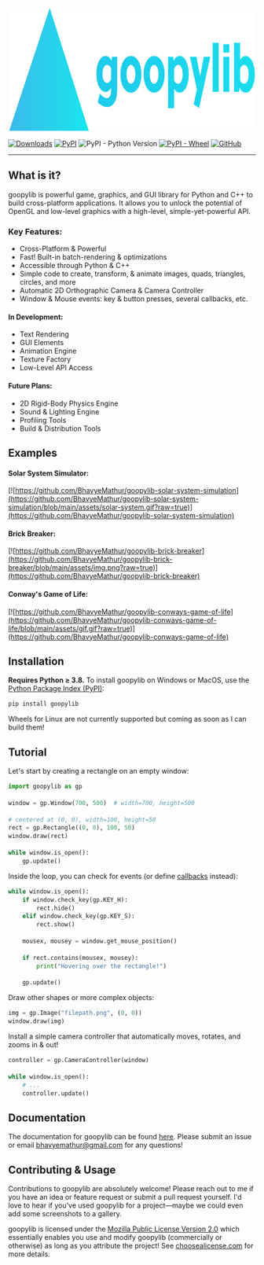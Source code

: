 <div align="center">
  <img src="https://github.com/BhavyeMathur/goopylib/blob/master/branding/logo/goopylib_primary_logo.svg?raw=true" width="500" height="250">
</div>

[![Downloads](https://static.pepy.tech/badge/goopylib)](https://pepy.tech/project/goopylib)
[![PyPI](https://img.shields.io/pypi/v/goopylib?color=0091b5&label=release)](https://pypi.org/project/goopylib/)
![PyPI - Python Version](https://img.shields.io/pypi/pyversions/goopylib?color=00a3b5)
[![PyPI - Wheel](https://img.shields.io/pypi/wheel/goopylib)](https://pypi.org/project/goopylib/#files)
[![GitHub](https://img.shields.io/github/license/BhavyeMathur/goopylib?color=0079b5)](./LICENSE.md)

-----------------

## What is it?
goopylib is powerful game, graphics, and GUI library for Python and C++ to build cross-platform applications.
It allows you to unlock the potential of OpenGL and low-level graphics with a high-level, simple-yet-powerful API.

### Key Features:
 - Cross-Platform & Powerful
 - Fast! Built-in batch-rendering & optimizations
 - Accessible through Python & C++
 - Simple code to create, transform, & animate images, quads, triangles, circles, and more
 - Automatic 2D Orthographic Camera & Camera Controller
 - Window & Mouse events: key & button presses, several callbacks, etc.

#### In Development:
 - Text Rendering
 - GUI Elements
 - Animation Engine
 - Texture Factory
 - Low-Level API Access

#### Future Plans:
 - 2D Rigid-Body Physics Engine
 - Sound & Lighting Engine
 - Profiling Tools
 - Build & Distribution Tools

## Examples

#### Solar System Simulator:
[![https://github.com/BhavyeMathur/goopylib-solar-system-simulation](https://github.com/BhavyeMathur/goopylib-solar-system-simulation/blob/main/assets/solar-system.gif?raw=true)](https://github.com/BhavyeMathur/goopylib-solar-system-simulation)

#### Brick Breaker:
[![https://github.com/BhavyeMathur/goopylib-brick-breaker](https://github.com/BhavyeMathur/goopylib-brick-breaker/blob/main/assets/img.png?raw=true)](https://github.com/BhavyeMathur/goopylib-brick-breaker)

#### Conway's Game of Life:
[![https://github.com/BhavyeMathur/goopylib-conways-game-of-life](https://github.com/BhavyeMathur/goopylib-conways-game-of-life/blob/main/assets/gif.gif?raw=true)](https://github.com/BhavyeMathur/goopylib-conways-game-of-life)

## Installation

**Requires Python ≥ 3.8.** To install goopylib on Windows or MacOS, use the
[Python Package Index (PyPI)](https://pypi.org/project/goopylib):

```sh
pip install goopylib
```
Wheels for Linux are not currently supported but coming as soon as I can build them!

## Tutorial

Let's start by creating a rectangle on an empty window:

```python
import goopylib as gp

window = gp.Window(700, 500)  # width=700, height=500

# centered at (0, 0), width=100, height=50
rect = gp.Rectangle((0, 0), 100, 50)
window.draw(rect)

while window.is_open():
    gp.update()
```

Inside the loop, you can check for events (or define [callbacks](https://goopylib.readthedocs.io/en/latest/api_reference/core/window.html#callback-functions) instead):

```python
while window.is_open():
    if window.check_key(gp.KEY_H):
        rect.hide()
    elif window.check_key(gp.KEY_S):
        rect.show()
    
    mousex, mousey = window.get_mouse_position()
    
    if rect.contains(mousex, mousey):
        print("Hovering over the rectangle!")
        
    gp.update()
```

Draw other shapes or more complex objects:

```python
img = gp.Image("filepath.png", (0, 0))
window.draw(img)
```

Install a simple camera controller that automatically moves, rotates, and zooms in & out!

```python
controller = gp.CameraController(window)

while window.is_open():
    # ...
    controller.update()
```

## Documentation

The documentation for goopylib can be found [here](https://goopylib.readthedocs.io/en/latest/index.html).
Please submit an issue or email bhavyemathur@gmail.com for any questions!

## Contributing & Usage

Contributions to goopylib are absolutely welcome! Please reach out to me if you have an idea or feature request or
submit a pull request yourself. I'd love to hear if you've used goopylib for a project—maybe we could even add some 
screenshots to a gallery. 

goopylib is licensed under the [Mozilla Public License Version 2.0](./LICENSE.md) which essentially enables you use 
and modify goopylib (commercially or otherwise) as long as you attribute the project! See
[choosealicense.com](https://choosealicense.com/licenses/mpl-2.0/) for more details.
